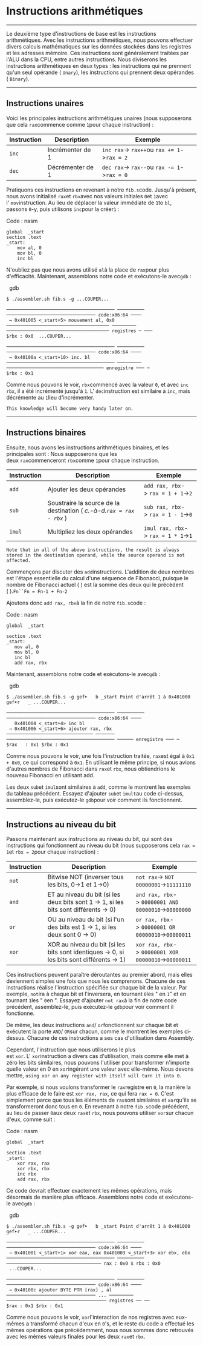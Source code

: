 Instructions arithmétiques
==========================

* * * * *

Le deuxième type d'instructions de base est les instructions arithmétiques. Avec les instructions arithmétiques, nous pouvons effectuer divers calculs mathématiques sur les données stockées dans les registres et les adresses mémoire. Ces instructions sont généralement traitées par l'ALU dans la CPU, entre autres instructions. Nous diviserons les instructions arithmétiques en deux types : les instructions qui ne prennent qu'un seul opérande ( `Unary`), les instructions qui prennent deux opérandes ( `Binary`).

* * * * *

Instructions unaires
--------------------

Voici les principales instructions arithmétiques unaires (nous supposerons que cela `rax`commence comme `1`pour chaque instruction) :

| Instruction | Description | Exemple |
| --- | --- | --- |
| `inc` | Incrémenter de 1 | `inc rax`-> `rax++`ou `rax += 1`->`rax = 2` |
| `dec` | Décrémenter de 1 | `dec rax`-> `rax--`ou `rax -= 1`->`rax = 0` |

Pratiquons ces instructions en revenant à notre `fib.s`code. Jusqu'à présent, nous avons initialisé `rax`et `rbx`avec nos valeurs initiales `0`et `1`avec l' `mov`instruction. Au lieu de déplacer la valeur immédiate de `1`to `bl`, passons `0`-y, puis utilisons `inc`pour la créer`1` :

Code : nasm

```
global  _start
section .text
_start:
    mov al, 0
    mov bl, 0
    inc bl

```

N'oubliez pas que nous avons utilisé `al`à la place de `rax`pour plus d'efficacité. Maintenant, assemblons notre code et exécutons-le avec`gdb` :

  gdb
```
$ ./assembler.sh fib.s -g ...COUPER...

──────────────────────────────────────── ────────── ───────────────────────────────── code:x86:64 ────
 → 0x401005 <_start+5> mouvement al, 0x0
────────────────────────────────────── ───────── ────────────────────────────────────── registres ─ ───
$rbx : 0x0  ...COUPER...

──────────────────────────────────────── ────────── ───────────────────────────────── code:x86:64 ────
 → 0x40100a <_start+10> inc. bl
──────────────────────────────────────── ───────── ──────────────────────────────────── enregistre ─── ─
$rbx : 0x1
```

Comme nous pouvons le voir, `rbx`commencé avec la valeur `0`, et avec `inc rbx`, il a été incrémenté jusqu'à `1`. L' `dec`instruction est similaire à `inc`, mais décrémente au `1`lieu d'incrémenter.

`This knowledge will become very handy later on.`

* * * * *

Instructions binaires
---------------------

Ensuite, nous avons les instructions arithmétiques binaires, et les principales sont : Nous supposerons que les deux `rax`commenceront `rbx`comme `1`pour chaque instruction.

| Instruction | Description | Exemple |
| --- | --- | --- |
| `add` | Ajouter les deux opérandes | `add rax, rbx`-> `rax = 1 + 1`->`2` |
| `sub` | Soustraire la source de la destination ( *c.-à-d.`rax = rax - rbx`* ) | `sub rax, rbx`-> `rax = 1 - 1`->`0` |
| `imul` | Multipliez les deux opérandes | `imul rax, rbx`-> `rax = 1 * 1`->`1` |

`Note that in all of the above instructions, the result is always stored in the destination operand, while the source operand is not affected.`

Commençons par discuter des `add`instructions. L'addition de deux nombres est l'étape essentielle du calcul d'une séquence de Fibonacci, puisque le nombre de Fibonacci actuel ( ) est la somme des deux qui le précèdent ( ).`Fn``Fn = Fn-1 + Fn-2`

Ajoutons donc `add rax, rbx`à la fin de notre `fib.s`code :

Code : nasm

```
global  _start

section .text
_start:
   mov al, 0
   mov bl, 0
   inc bl
   add rax, rbx

```

Maintenant, assemblons notre code et exécutons-le avec`gdb` :

  gdb
```
$ ./assembler.sh fib.s -g gef➤   b _start Point d'arrêt 1 à 0x401000
gef➤r   _ ...COUPER...

──────────────────────────────────────── ────────── ───────────────────────────────── code:x86:64 ────
   0x401004 <_start+4> inc bl
 → 0x401006 <_start+6> ajouter rax, rbx
──────────────────────────────── ─────── ──────────────────────────────────────── ────── enregistre ─── ─
$rax   : 0x1 $rbx : 0x1
```
Comme nous pouvons le voir, une fois l'instruction traitée, `rax`est égal à `0x1 + 0x0`, ce qui correspond à `0x1`. En utilisant le même principe, si nous avions d'autres nombres de Fibonacci dans `rax`et `rbx`, nous obtiendrions le nouveau Fibonacci en utilisant add.

Les deux `sub`et `imul`sont similaires à `add`, comme le montrent les exemples du tableau précédent. Essayez d'ajouter `sub`et `imult`au code ci-dessus, assemblez-le, puis exécutez-le `gdb`pour voir comment ils fonctionnent.

* * * * *

Instructions au niveau du bit
-----------------------------

Passons maintenant aux instructions au niveau du bit, qui sont des instructions qui fonctionnent au niveau du bit (nous supposerons cela `rax = 1`et `rbx = 2`pour chaque instruction) :

| Instruction | Description | Exemple |
| --- | --- | --- |
| `not` | Bitwise NOT (inverser tous les bits, 0->1 et 1->0) | `not rax`-> `NOT 00000001`->`11111110` |
| `and` | ET au niveau du bit (si les deux bits sont 1 -> 1, si les bits sont différents -> 0) | `and rax, rbx`-> `00000001 AND 00000010`->`00000000` |
| `or` | OU au niveau du bit (si l'un des bits est 1 -> 1, si les deux sont 0 -> 0) | `or rax, rbx`-> `00000001 OR 00000010`->`00000011` |
| `xor` | XOR au niveau du bit (si les bits sont identiques -> 0, si les bits sont différents -> 1) | `xor rax, rbx`-> `00000001 XOR 00000010`->`00000011` |

Ces instructions peuvent paraître déroutantes au premier abord, mais elles deviennent simples une fois que nous les comprenons. Chacune de ces instructions réalise l'instruction spécifiée sur chaque bit de la valeur. Par exemple, `not`ira à chaque bit et l'inversera, en tournant `0`les " en `1`" et en tournant `1`les " `0`en ". Essayez d'ajouter `not rax`à la fin de notre code précédent, assemblez-le, puis exécutez-le `gdb`pour voir comment il fonctionne.

De même, les deux instructions `and`/ `or`fonctionnent sur chaque bit et exécutent la porte `AND`/ `OR`sur chacun, comme le montrent les exemples ci-dessus. Chacune de ces instructions a ses cas d'utilisation dans Assembly.

Cependant, l'instruction que nous utiliserons le plus est `xor`. L' `xor`instruction a divers cas d'utilisation, mais comme elle met à zéro les bits similaires, nous pouvons l'utiliser pour transformer n'importe quelle valeur en 0 en `xor`ingérant une valeur avec elle-même. Nous devons mettre, `using xor on any register with itself will turn it into 0`.

Par exemple, si nous voulons transformer le `rax`registre en `0`, la manière la plus efficace de le faire est `xor rax, rax`, ce qui fera `rax = 0`. C'est simplement parce que tous les éléments de `rax`sont similaires et `xor`qu'ils se transformeront donc tous en `0`. En revenant à notre `fib.s`code précédent, au lieu de passer `0`aux deux `rax`et `rbx`, nous pouvons utiliser `xor`sur chacun d'eux, comme suit :

Code : nasm

```
global  _start

section .text
_start:
    xor rax, rax
    xor rbx, rbx
    inc rbx
    add rax, rbx

```

Ce code devrait effectuer exactement les mêmes opérations, mais désormais de manière plus efficace. Assemblons notre code et exécutons-le avec`gdb` :

  gdb
```
$ ./assembler.sh fib.s -g gef➤   b _start Point d'arrêt 1 à 0x401000
gef➤r   _ ...COUPER...

──────────────────────────────────────── ────────── ───────────────────────────────── code:x86:64 ────
 → 0x401001 <_start+1> xor eax, eax 0x401003 <_start+3> xor ebx, ebx
──────────────────────────────────────── ────────── ─────────────────────────────────── rax : 0x0 $ rbx : 0x0
 ...COUPER...

──────────────────────────────────────── ────────── ───────────────────────────────── code:x86:64 ────
 → 0x40100c ajouter BYTE PTR [rax] , al
───────────────────────────────── ... ───────── ───────────────────────────────────── registres ── ──
$rax : 0x1 $rbx : 0x1
```

Comme nous pouvons le voir, `xor`l'interaction de nos registres avec eux-mêmes a transformé chacun d'eux en `0`'s, et le reste du code a effectué les mêmes opérations que précédemment, nous nous sommes donc retrouvés avec les mêmes valeurs finales pour les deux `rax`et `rbx`.
